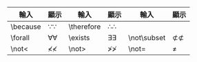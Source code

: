 |輸入|顯示|輸入|顯示|輸入|顯示|
|---|---|---|---|---|---|
|\because|∵∵|\therefore|∴∴|||
|\forall|∀∀|\exists|∃∃|\not\subset|⊄⊄|
|\not<|≮≮|\not>|≯≯|\not=|≠|